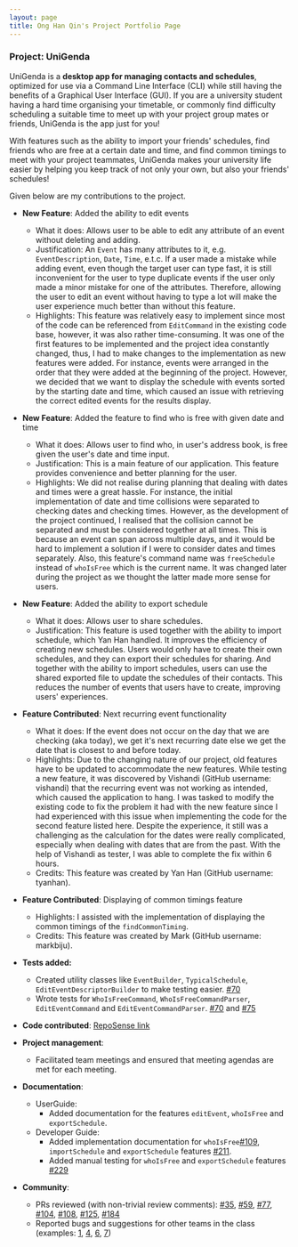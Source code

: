 ```yaml
---
layout: page
title: Ong Han Qin's Project Portfolio Page
---
```


### Project: UniGenda

UniGenda is a **desktop app for managing contacts and schedules**, optimized for use via a Command Line Interface (CLI) while still having the benefits of a Graphical User Interface (GUI). If you are a university student having a hard time organising your timetable, or commonly find difficulty scheduling a suitable time to meet up with your project group mates or friends, UniGenda is the app just for you!

With features such as the ability to import your friends' schedules, find friends who are free at a certain date and time, and find common timings to meet with your project teammates, UniGenda makes your university life easier by helping you keep track of not only your own, but also your friends' schedules!

Given below are my contributions to the project.

* **New Feature**: Added the ability to edit events
  * What it does: Allows user to be able to edit any attribute of an event without deleting and adding.
  * Justification: An `Event` has many attributes to it, e.g. `EventDescription`, `Date`, `Time`, e.t.c. If a user made a mistake while adding event, even though the target user can type fast, it is still inconvenient for the user to type duplicate events if the user only made a minor mistake for one of the attributes. Therefore, allowing the user to edit an event without having to type a lot will make the user experience much better than without this feature.
  * Highlights: This feature was relatively easy to implement since most of the code can be referenced from `EditCommand` in the existing code base, however, it was also rather time-consuming. It was one of the first features to be implemented and the project idea constantly changed, thus, I had to make changes to the implementation as new features were added. For instance, events were arranged in the order that they were added at the beginning of the project. However, we decided that we want to display the schedule with events sorted by the starting date and time, which caused an issue with retrieving the correct edited events for the results display.

* **New Feature**: Added the feature to find who is free with given date and time
  * What it does: Allows user to find who, in user's address book, is free given the user's date and time input.
  * Justification: This is a main feature of our application. This feature provides convenience and better planning for the user.
  * Highlights: We did not realise during planning that dealing with dates and times were a great hassle. For instance, the initial implementation of date and time collisions were separated to checking dates and checking times. However, as the development of the project continued, I realised that the collision cannot be separated and must be considered together at all times. This is because an event can span across multiple days, and it would be hard to implement a solution if I were to consider dates and times separately. Also, this feature's command name was `freeSchedule` instead of `whoIsFree` which is the current name. It was changed later during the project as we thought the latter made more sense for users.

* **New Feature**: Added the ability to export schedule
  * What it does: Allows user to share schedules.
  * Justification: This feature is used together with the ability to import schedule, which Yan Han handled. It improves the efficiency of creating new schedules. Users would only have to create their own schedules, and they can export their schedules for sharing. And together with the ability to import schedules, users can use the shared exported file to update the schedules of their contacts. This reduces the number of events that users have to create, improving users' experiences.

* **Feature Contributed**: Next recurring event functionality
  * What it does: If the event does not occur on the day that we are checking (aka today), we get it's next recurring date else we get the date that is closest to and before today.
  * Highlights: Due to the changing nature of our project, old features have to be updated to accommodate the new features. While testing a new feature, it was discovered by Vishandi (GitHub username: vishandi) that the recurring event was not working as intended, which caused the application to hang. I was tasked to modify the existing code to fix the problem it had with the new feature since I had experienced with this issue when implementing the code for the second feature listed here. Despite the experience, it still was a challenging as the calculation for the dates were really complicated, especially when dealing with dates that are from the past. With the help of Vishandi as tester, I was able to complete the fix within 6 hours.
  * Credits: This feature was created by Yan Han (GitHub username: tyanhan).

* **Feature Contributed**: Displaying of common timings feature
  * Highlights: I assisted with the implementation of displaying the common timings of the `findCommonTiming`.
  * Credits: This feature was created by Mark (GitHub username: markbiju).
    
* **Tests added:**
  * Created utility classes like `EventBuilder`, `TypicalSchedule`, `EditEventDescriptorBuilder` to make testing easier. [\#70](https://github.com/AY2122S2-CS2103T-W09-1/tp/pull/70/)
  * Wrote tests for `WhoIsFreeCommand`, `WhoIsFreeCommandParser`, `EditEventCommand` and `EditEventCommandParser`. [\#70](https://github.com/AY2122S2-CS2103T-W09-1/tp/pull/70/) and [\#75](https://github.com/AY2122S2-CS2103T-W09-1/tp/pull/75/)

* **Code contributed**: [RepoSense link](https://nus-cs2103-ay2122s2.github.io/tp-dashboard/?search=hanqinilnix&breakdown=true)

* **Project management**:
  * Facilitated team meetings and ensured that meeting agendas are met for each meeting.

* **Documentation**:
  * UserGuide:
    * Added documentation for the features `editEvent`, `whoIsFree` and `exportSchedule`.
  * Developer Guide:
    * Added implementation documentation for `whoIsFree`[\#109](https://github.com/AY2122S2-CS2103T-W09-1/tp/pull/109), `importSchedule` and `exportSchedule` features [\#211](https://github.com/AY2122S2-CS2103T-W09-1/tp/pull/211).
    * Added manual testing for `whoIsFree` and `exportSchedule` features [\#229](https://github.com/AY2122S2-CS2103T-W09-1/tp/pull/229/)
      
* **Community**:
    * PRs reviewed (with non-trivial review comments): [\#35](https://github.com/AY2122S2-CS2103T-W09-1/tp/pull/35/), [\#59](https://github.com/AY2122S2-CS2103T-W09-1/tp/pull/59/), [\#77](https://github.com/AY2122S2-CS2103T-W09-1/tp/pull/77/), [\#104](https://github.com/AY2122S2-CS2103T-W09-1/tp/pull/104/), [\#108](https://github.com/AY2122S2-CS2103T-W09-1/tp/pull/108/), [\#125](https://github.com/AY2122S2-CS2103T-W09-1/tp/pull/125/), [\#184](https://github.com/AY2122S2-CS2103T-W09-1/tp/pull/184/)
    * Reported bugs and suggestions for other teams in the class (examples: [1](https://github.com/hanqinilnix/ped/issues/1), [4](https://github.com/hanqinilnix/ped/issues/4), [6](https://github.com/hanqinilnix/ped/issues/6), [7](https://github.com/hanqinilnix/ped/issues/7))
